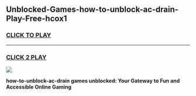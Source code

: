 
## Unblocked-Games-how-to-unblock-ac-drain-Play-Free-hcox1
<h3>
<a href="https://premium76.site?title=how-to-unblock-ac-drain&ref=18A1">CLICK TO PLAY</a></h3>
<hr>

<h3>
<a href="https://premium76.site?title=how-to-unblock-ac-drain&ref=18A1">CLICK 2 PLAY</a>
  
</h3>

<a href="https://premium76.site?title=how-to-unblock-ac-drain&ref=18A1"><img src="https://clearcache.store/games.png"></a>


**how-to-unblock-ac-drain games unblocked: Your Gateway to Fun and Accessible Online Gaming**
